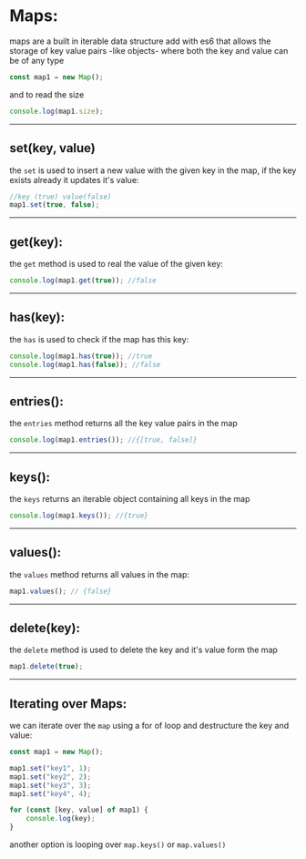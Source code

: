 <!-- @format -->

# Maps:

maps are a built in iterable data structure add with es6 that allows the storage of key value pairs -like objects- where both the key and value can be of any type

```javascript
const map1 = new Map();
```

and to read the size

```javascript
console.log(map1.size);
```

---

## set(key, value)

the `set` is used to insert a new value with the given key in the map, if the key exists already it updates it's value:

```javascript
//key (true) value(false)
map1.set(true, false);
```

---

## get(key):

the `get` method is used to real the value of the given key:

```javascript
console.log(map1.get(true)); //false
```

---

## has(key):

the `has` is used to check if the map has this key:

```javascript
console.log(map1.has(true)); //true
console.log(map1.has(false)); //false
```

---

## entries():

the `entries` method returns all the key value pairs in the map

```javascript
console.log(map1.entries()); //{[true, false]}
```

---

## keys():

the `keys` returns an iterable object containing all keys in the map

```javascript
console.log(map1.keys()); //{true}
```

---

## values():

the `values` method returns all values in the map:

```javascript
map1.values(); // {false}
```

---

## delete(key):

the `delete` method is used to delete the key and it's value form the map

```javascript
map1.delete(true);
```

---

## Iterating over Maps:

we can iterate over the `map` using a for of loop and destructure the key and value:

```javascript
const map1 = new Map();

map1.set("key1", 1);
map1.set("key2", 2);
map1.set("key3", 3);
map1.set("key4", 4);

for (const [key, value] of map1) {
	console.log(key);
}
```

another option is looping over `map.keys()` or `map.values()`
